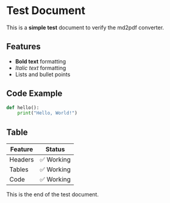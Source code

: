 # Test Document

This is a **simple test** document to verify the md2pdf converter.

## Features

- **Bold text** formatting
- *Italic text* formatting  
- Lists and bullet points

## Code Example

```python
def hello():
    print("Hello, World!")
```

## Table

| Feature | Status |
|---------|--------|
| Headers | ✅ Working |
| Tables  | ✅ Working |
| Code    | ✅ Working |

This is the end of the test document.